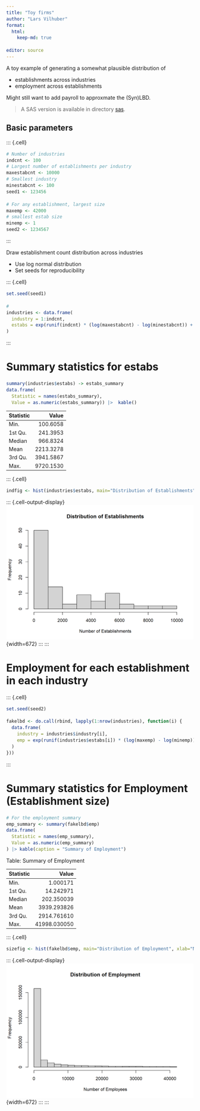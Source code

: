 ```yaml
---
title: "Toy firms"
author: "Lars Vilhuber"
format: 
  html:
    keep-md: true

editor: source
---
```





A toy example of generating a somewhat plausible distribution of

- establishments across industries
- employment across establishments

Might still want to add payroll to approxmate the (Syn)LBD.

> A SAS version is available in directory [sas](sas/).





## Basic parameters


::: {.cell}

```{.r .cell-code}
# Number of industries
indcnt <- 100
# Largest number of establishments per industry
maxestabcnt <- 10000
# Smallest industry
minestabcnt <- 100
seed1 <- 123456

# For any establishment, largest size
maxemp <- 42000
# smallest estab size
minemp <- 1
seed2 <- 1234567
```
:::


Draw establishment count distribution across industries
- Use log normal distribution
- Set seeds for reproducibility


::: {.cell}

```{.r .cell-code}
set.seed(seed1)

# 
industries <- data.frame(
  industry = 1:indcnt,
  estabs = exp(runif(indcnt) * (log(maxestabcnt) - log(minestabcnt)) + log(minestabcnt))
)
```
:::


# Summary statistics for estabs



```{.r .cell-code}
summary(industries$estabs) -> estabs_summary 
data.frame(
  Statistic = names(estabs_summary),
  Value = as.numeric(estabs_summary)) |>  kable()
```



|Statistic |     Value|
|:---------|---------:|
|Min.      |  100.6058|
|1st Qu.   |  241.3953|
|Median    |  966.8324|
|Mean      | 2213.3278|
|3rd Qu.   | 3941.5867|
|Max.      | 9720.1530|

::: {.cell}

```{.r .cell-code}
indfig <- hist(industries$estabs, main="Distribution of Establishments", xlab="Number of Establishments")
```

::: {.cell-output-display}
![](01_create_firms_files/figure-html/unnamed-chunk-4-1.png){width=672}
:::
:::





# Employment for each establishment in each industry


::: {.cell}

```{.r .cell-code}
set.seed(seed2)

fakelbd <- do.call(rbind, lapply(1:nrow(industries), function(i) {
  data.frame(
    industry = industries$industry[i],
    emp = exp(runif(industries$estabs[i]) * (log(maxemp) - log(minemp)) + log(minemp))
  )
}))
```
:::


# Summary statistics for Employment (Establishment size)


```{.r .cell-code}
# For the employment summary
emp_summary <- summary(fakelbd$emp)
data.frame(
  Statistic = names(emp_summary),
  Value = as.numeric(emp_summary)
) |> kable(caption = "Summary of Employment")
```



Table: Summary of Employment

|Statistic |        Value|
|:---------|------------:|
|Min.      |     1.000171|
|1st Qu.   |    14.242971|
|Median    |   202.350039|
|Mean      |  3939.293826|
|3rd Qu.   |  2914.761610|
|Max.      | 41998.030050|

::: {.cell}

```{.r .cell-code}
sizefig <- hist(fakelbd$emp, main="Distribution of Employment", xlab="Number of Employees")
```

::: {.cell-output-display}
![](01_create_firms_files/figure-html/unnamed-chunk-8-1.png){width=672}
:::
:::


